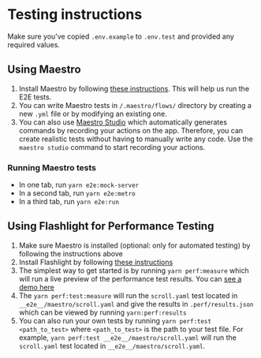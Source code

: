 # Testing instructions

Make sure you've copied `.env.example` to `.env.test` and provided any required
values.

## Using Maestro

1. Install Maestro by following [these instructions](https://maestro.mobile.dev/getting-started/installing-maestro). This will help us run the E2E tests.
2. You can write Maestro tests in `/.maestro/flows/` directory by creating a new `.yml` file or by modifying an existing one.
3. You can also use [Maestro Studio](https://maestro.mobile.dev/getting-started/maestro-studio) which automatically generates commands by recording your actions on the app. Therefore, you can create realistic tests without having to manually write any code. Use the `maestro studio` command to start recording your actions.

### Running Maestro tests

- In one tab, run `yarn e2e:mock-server`
- In a second tab, run `yarn e2e:metro`
- In a third tab, run `yarn e2e:run`

## Using Flashlight for Performance Testing
1. Make sure Maestro is installed (optional: only for automated testing) by following the instructions above
2. Install Flashlight by following [these instructions](https://docs.flashlight.dev/)
3. The simplest way to get started is by running `yarn perf:measure` which will run a live preview of the performance test results. You can [see a demo here](https://github.com/bamlab/flashlight/assets/4534323/4038a342-f145-4c3b-8cde-17949bf52612)
4. The `yarn perf:test:measure` will run the `scroll.yaml` test located in `__e2e__/maestro/scroll.yaml` and give the results in `.perf/results.json` which can be viewed by running `yarn:perf:results`
5. You can also run your own tests by running `yarn perf:test <path_to_test>` where `<path_to_test>` is the path to your test file. For example, `yarn perf:test __e2e__/maestro/scroll.yaml` will run the `scroll.yaml` test located in `__e2e__/maestro/scroll.yaml`.
